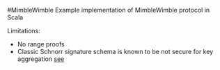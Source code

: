 #MimbleWimble
Example implementation of MimbleWimble protocol in Scala

Limitations:
* No range proofs
* Classic Schnorr signature schema is known to be not secure for key aggregation [see](https://blockstream.com/2018/01/23/en-musig-key-aggregation-schnorr-signatures)